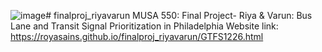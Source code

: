![image](https://github.com/user-attachments/assets/c1d068a9-919e-43ba-b2fc-a06c56a055f1)# finalproj_riyavarun
MUSA 550: Final Project- Riya &amp; Varun: Bus Lane and Transit Signal Prioritization in Philadelphia
Website link: https://royasains.github.io/finalproj_riyavarun/GTFS1226.html
